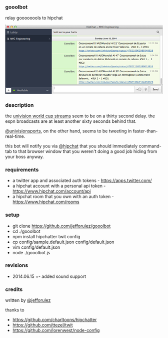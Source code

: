 
### gooolbot

relay goooooools to hipchat 

![gooolbot screenshot](./media/gooolbot.png)

### description

the [univision world cup streams](http://futbol.univision.com/) 
seem to be on a thirty second delay.  the espn broadcasts are at least another
sixty seconds behind that. 

[@univisionsports](https://twitter.com/UnivisionSports), on the other hand, 
seems to be tweeting in faster-than-real-time.

this bot will notify you via [@hipchat](https://twitter.com/hipchat) that you should 
immediately command-tab to that browser window that you weren't doing a good job 
hiding from your boss anyway.

### requirements

- a twitter app and associated auth tokens - https://apps.twitter.com/
- a hipchat account with a personal api token - https://www.hipchat.com/account/api
- a hipchat room that you own with an auth token - https://www.hipchat.com/rooms

### setup

+ git clone https://github.com/jefforulez/gooolbot
+ cd ./gooolbot
+ npm install hipchatter twit config
+ cp config/sample.default.json config/default.json
+ vim config/default.json
+ node ./gooolbot.js

### revisions

+ 2014.06.15
+- added sound support

### credits

written by  [@jefforulez](https://github.com/jefforulez)

thanks to

- https://github.com/charltoons/hipchatter
- https://github.com/ttezel/twit
- https://github.com/lorenwest/node-config


